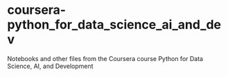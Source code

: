# coursera-python_for_data_science_ai_and_dev
Notebooks and other files from the Coursera course Python for Data Science, AI, and Development
